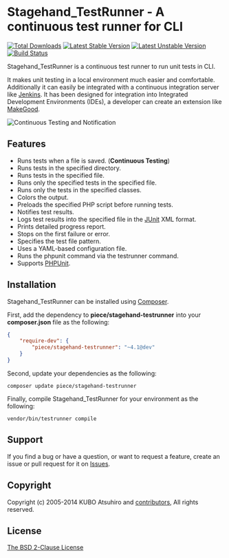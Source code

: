 # Stagehand_TestRunner - A continuous test runner for CLI

[![Total Downloads](https://poser.pugx.org/piece/stagehand-testrunner/downloads.png)](https://packagist.org/packages/piece/stagehand-testrunner)
[![Latest Stable Version](https://poser.pugx.org/piece/stagehand-testrunner/v/stable.png)](https://packagist.org/packages/piece/stagehand-testrunner)
[![Latest Unstable Version](https://poser.pugx.org/piece/stagehand-testrunner/v/unstable.png)](https://packagist.org/packages/piece/stagehand-testrunner)
[![Build Status](https://travis-ci.org/piece/stagehand-testrunner.svg?branch=master)](https://travis-ci.org/piece/stagehand-testrunner)

Stagehand_TestRunner is a continuous test runner to run unit tests in CLI.

It makes unit testing in a local environment much easier and comfortable. Additionally it can easily be integrated with a continuous integration server like [Jenkins](http://jenkins-ci.org/). It has been designed for integration into Integrated Development Environments (IDEs), a developer can create an extension like [MakeGood](http://piece-framework.com/projects/makegood).

![Continuous Testing and Notification](https://github.com/piece/stagehand-testrunner/wiki/images/continuous_testing_and_notification_800.png)

## Features

* Runs tests when a file is saved. (**Continuous Testing**)
* Runs tests in the specified directory.
* Runs tests in the specified file.
* Runs only the specified tests in the specified file.
* Runs only the tests in the specified classes.
* Colors the output.
* Preloads the specified PHP script before running tests.
* Notifies test results.
* Logs test results into the specified file in the [JUnit](http://www.junit.org/) XML format.
* Prints detailed progress report.
* Stops on the first failure or error.
* Specifies the test file pattern.
* Uses a YAML-based configuration file.
* Runs the phpunit command via the testrunner command.
* Supports [PHPUnit](https://github.com/sebastianbergmann/phpunit).

## Installation

Stagehand_TestRunner can be installed using [Composer](http://getcomposer.org/).

First, add the dependency to **piece/stagehand-testrunner** into your **composer.json** file as the following:

```json
{
    "require-dev": {
        "piece/stagehand-testrunner": "~4.1@dev"
    }
}
```

Second, update your dependencies as the following:

```console
composer update piece/stagehand-testrunner
```

Finally, compile Stagehand_TestRunner for your environment as the following:

```console
vendor/bin/testrunner compile
```

## Support

If you find a bug or have a question, or want to request a feature, create an issue or pull request for it on [Issues](https://github.com/piece/stagehand-testrunner/issues).

## Copyright

Copyright (c) 2005-2014 KUBO Atsuhiro and [contributors](https://github.com/piece/stagehand-testrunner/wiki/Contributors), All rights reserved.

## License

[The BSD 2-Clause License](http://opensource.org/licenses/BSD-2-Clause)
